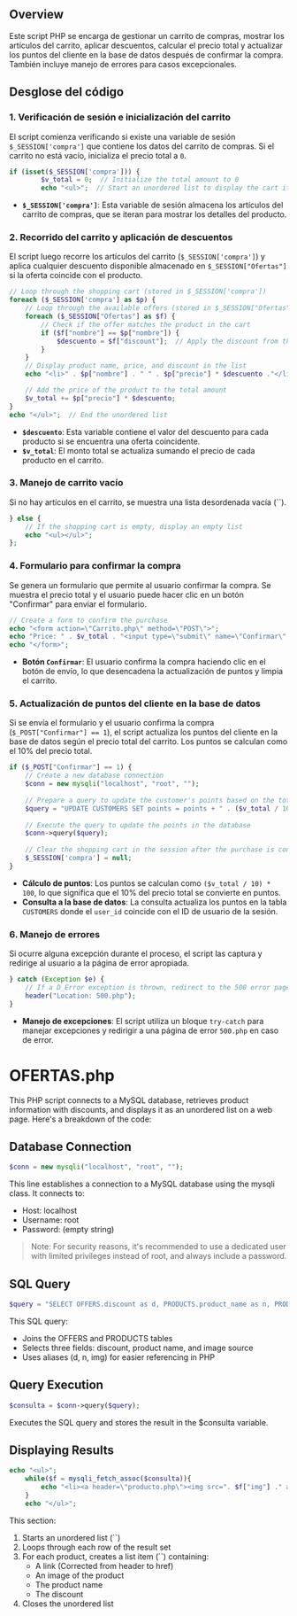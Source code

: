 ## Overview

Este script PHP se encarga de gestionar un carrito de compras, mostrar los artículos del carrito, aplicar descuentos, calcular el precio total y actualizar los puntos del cliente en la base de datos después de confirmar la compra. También incluye manejo de errores para casos excepcionales.

## Desglose del código

### 1. Verificación de sesión e inicialización del carrito

El script comienza verificando si existe una variable de sesión `$_SESSION['compra']` que contiene los datos del carrito de compras. Si el carrito no está vacío, inicializa el precio total a `0`.

```php
if (isset($_SESSION['compra'])) {
        $v_total = 0;  // Initialize the total amount to 0
        echo "<ul>";  // Start an unordered list to display the cart items
```

- **`$_SESSION['compra']`**: Esta variable de sesión almacena los artículos del carrito de compras, que se iteran para mostrar los detalles del producto.

### 2. Recorrido del carrito y aplicación de descuentos

El script luego recorre los artículos del carrito (`$_SESSION['compra']`) y aplica cualquier descuento disponible almacenado en `$_SESSION["Ofertas"]` si la oferta coincide con el producto.

```php
// Loop through the shopping cart (stored in $_SESSION['compra'])
foreach ($_SESSION['compra'] as $p) {
    // Loop through the available offers (stored in $_SESSION["Ofertas"])
    foreach ($_SESSION["Ofertas"] as $f) {
        // Check if the offer matches the product in the cart
        if ($f["nombre"] == $p["nombre"]) {
            $descuento = $f["discount"];  // Apply the discount from the offer
        }
    }
    // Display product name, price, and discount in the list
    echo "<li>" . $p["nombre"] . " " . $p["precio"] * $descuento ."</li>";

    // Add the price of the product to the total amount
    $v_total += $p["precio"] * $descuento;
}
echo "</ul>";  // End the unordered list
```

- **`$descuento`**: Esta variable contiene el valor del descuento para cada producto si se encuentra una oferta coincidente.
- **`$v_total`**: El monto total se actualiza sumando el precio de cada producto en el carrito.

### 3. Manejo de carrito vacío

Si no hay artículos en el carrito, se muestra una lista desordenada vacía (``).

```php
} else {
    // If the shopping cart is empty, display an empty list
    echo "<ul></ul>";
};
```

### 4. Formulario para confirmar la compra

Se genera un formulario que permite al usuario confirmar la compra. Se muestra el precio total y el usuario puede hacer clic en un botón "Confirmar" para enviar el formulario.

```php
// Create a form to confirm the purchase
echo "<form action=\"Carrito.php\" method=\"POST\">";
echo "Price: " . $v_total . "<input type=\"submit\" name=\"Confirmar\" value=1/>";  // Display the total price and submit button
echo "</form>";
```

- **Botón `Confirmar`**: El usuario confirma la compra haciendo clic en el botón de envío, lo que desencadena la actualización de puntos y limpia el carrito.

### 5. Actualización de puntos del cliente en la base de datos

Si se envía el formulario y el usuario confirma la compra (`$_POST["Confirmar"] == 1`), el script actualiza los puntos del cliente en la base de datos según el precio total del carrito. Los puntos se calculan como el 10% del precio total.

```php
if ($_POST["Confirmar"] == 1) {
    // Create a new database connection
    $conn = new mysqli("localhost", "root", "");
    
    // Prepare a query to update the customer's points based on the total purchase
    $query = "UPDATE CUSTOMERS SET points = points + " . ($v_total / 10) * 100 . " WHERE user_id = " . $_SESSION["USER_ID"];
    
    // Execute the query to update the points in the database
    $conn->query($query);
    
    // Clear the shopping cart in the session after the purchase is confirmed
    $_SESSION['compra'] = null;
}
```

- **Cálculo de puntos**: Los puntos se calculan como `($v_total / 10) * 100`, lo que significa que el 10% del precio total se convierte en puntos.
- **Consulta a la base de datos**: La consulta actualiza los puntos en la tabla `CUSTOMERS` donde el `user_id` coincide con el ID de usuario de la sesión.

### 6. Manejo de errores

Si ocurre alguna excepción durante el proceso, el script las captura y redirige al usuario a la página de error apropiada.

```php
} catch (Exception $e) {
    // If a D_Error exception is thrown, redirect to the 500 error page
    header("Location: 500.php");
}
```

- **Manejo de excepciones**: El script utiliza un bloque `try-catch` para manejar excepciones y redirigir a una página de error `500.php` en caso de error.

# OFERTAS.php

This PHP script connects to a MySQL database, retrieves product information with discounts, and displays it as an unordered list on a web page. Here's a breakdown of the code:

## Database Connection

```php
$conn = new mysqli("localhost", "root", "");
```

This line establishes a connection to a MySQL database using the mysqli class. It connects to:

- Host: localhost
- Username: root
- Password: (empty string)

> Note: For security reasons, it's recommended to use a dedicated user with limited privileges instead of root, and always include a password.

## SQL Query

```php
$query = "SELECT OFFERS.discount as d, PRODUCTS.product_name as n, PRODUCTS.img_src as img FROM OFFERS JOIN PRODUCTS ON OFFERS.prod_id = PRODUCTS.product_id";
```

This SQL query:

- Joins the OFFERS and PRODUCTS tables
- Selects three fields: discount, product name, and image source
- Uses aliases (d, n, img) for easier referencing in PHP

## Query Execution

```php
$consulta = $conn->query($query);
```

Executes the SQL query and stores the result in the $consulta variable.

## Displaying Results

```php
echo "<ul>";
    while($f = mysqli_fetch_assoc($consulta)){
        echo "<li><a header=\"producto.php\"><img src=". $f["img"] ." alt=\"\"></a>". $f["n"] ." ". $f["d"] ."</li>";
    }
    echo "</ul>";
```

This section:

1. Starts an unordered list (``)
2. Loops through each row of the result set
3. For each product, creates a list item (``) containing:
   - A link (Corrected from header to href)
   - An image of the product
   - The product name
   - The discount
4. Closes the unordered list